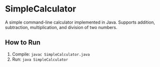 # SimpleCalculator

A simple command-line calculator implemented in Java. Supports addition, subtraction, multiplication, and division of two numbers.

## How to Run
1. Compile: `javac SimpleCalculator.java`
2. Run: `java SimpleCalculator`
